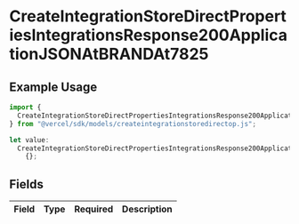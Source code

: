 # CreateIntegrationStoreDirectPropertiesIntegrationsResponse200ApplicationJSONAtBRANDAt7825

## Example Usage

```typescript
import {
  CreateIntegrationStoreDirectPropertiesIntegrationsResponse200ApplicationJSONAtBRANDAt7825,
} from "@vercel/sdk/models/createintegrationstoredirectop.js";

let value:
  CreateIntegrationStoreDirectPropertiesIntegrationsResponse200ApplicationJSONAtBRANDAt7825 =
    {};
```

## Fields

| Field       | Type        | Required    | Description |
| ----------- | ----------- | ----------- | ----------- |